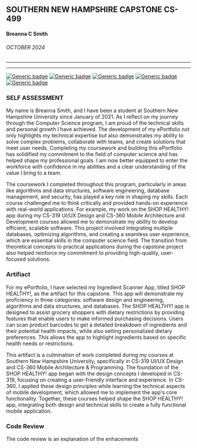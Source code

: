 


## SOUTHERN NEW HAMPSHIRE CAPSTONE CS-499 
#### Breanna C Smith
###### OCTOBER 2024




---


---

[![Generic badge](https://img.shields.io/badge/page_builder-GitHub_Pages-orange.svg)](https://pages.github.com/) [![Generic badge](https://img.shields.io/badge/language-Markdown_\|_HTML-cyan.svg)](https://www.markdownguide.org/) [![Generic badge](https://img.shields.io/badge/collaboration_tool-GitHub_Desktop-purple.svg)](https://desktop.github.com/) [![Generic badge](https://img.shields.io/badge/editor-Markdown_Monster-pink.svg)](https://markdownmonster.west-wind.com/) [![Generic badge](https://img.shields.io/badge/license-MIT-green.svg)](LICENSE)

### SELF ASSESSMENT

My name is Breanna Smith, and I have been a student at Southern New Hampshire University since January of 2021. As I reflect on my journey through the Computer Science program, I am proud of the technical skills and personal growth I have achieved. The development of my ePortfolio not only highlights my technical expertise but also demonstrates my ability to solve complex problems, collaborate with teams, and create solutions that meet user needs. Completing my coursework and building this ePortfolio has solidified my commitment to the field of computer science and has helped shape my professional goals. I am now better equipped to enter the workforce with confidence in my abilities and a clear understanding of the value I bring to a team.

The coursework I completed throughout this program, particularly in areas like algorithms and data structures, software engineering, database management, and security, has played a key role in shaping my skills. Each course challenged me to think critically and provided hands-on experience with real-world applications. For example, my work on the SHOP HEALTHY! app during my CS-319 UI/UX Design and CS-360 Mobile Architecture and Development courses allowed me to demonstrate my ability to develop efficient, scalable software. This project involved integrating multiple databases, optimizing algorithms, and creating a seamless user experience, which are essential skills in the computer science field. The transition from theoretical concepts to practical applications during the capstone project also helped reinforce my commitment to providing high-quality, user-focused solutions.

###  Artifiact

For my ePortfolio, I have selected my Ingredient Scanner App, titled SHOP HEALTHY!, as the artifact for this capstone. This app will demonstrate my proficiency in three categories: software design and engineering, algorithms and data structures, and databases. The SHOP HEALTHY! app is designed to assist grocery shoppers with dietary restrictions by providing features that enable users to make informed purchasing decisions. Users can scan product barcodes to get a detailed breakdown of ingredients and their potential health impacts, while also setting personalized dietary preferences. This allows the app to highlight ingredients based on specific health needs or restrictions. 

This artifact is a culmination of work completed during my courses at Southern New Hampshire University, specifically in CS-319 UI/UX Design and CS-360 Mobile Architecture & Programming. The foundation of the SHOP HEALTHY! app began with the design concepts I developed in CS-319, focusing on creating a user-friendly interface and experience. In CS-360, I applied these design principles while learning the technical aspects of mobile development, which allowed me to implement the app's core functionality. Together, these courses helped shape the SHOP HEALTHY! app, integrating both design and technical skills to create a fully functional mobile application.



### Code Review

The code review is an explanation of the enhacements 
